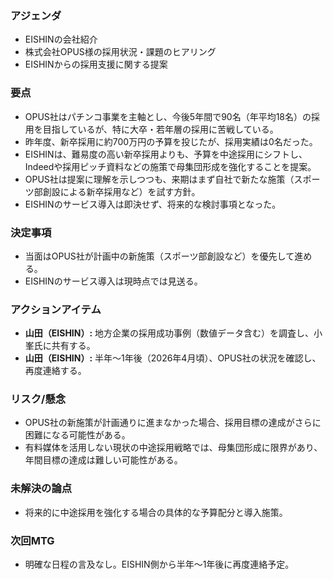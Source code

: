 ### アジェンダ
- EISHINの会社紹介
- 株式会社OPUS様の採用状況・課題のヒアリング
- EISHINからの採用支援に関する提案

### 要点
- OPUS社はパチンコ事業を主軸とし、今後5年間で90名（年平均18名）の採用を目指しているが、特に大卒・若年層の採用に苦戦している。
- 昨年度、新卒採用に約700万円の予算を投じたが、採用実績は0名だった。
- EISHINは、難易度の高い新卒採用よりも、予算を中途採用にシフトし、Indeedや採用ピッチ資料などの施策で母集団形成を強化することを提案。
- OPUS社は提案に理解を示しつつも、来期はまず自社で新たな施策（スポーツ部創設による新卒採用など）を試す方針。
- EISHINのサービス導入は即決せず、将来的な検討事項となった。

### 決定事項
- 当面はOPUS社が計画中の新施策（スポーツ部創設など）を優先して進める。
- EISHINのサービス導入は現時点では見送る。

### アクションアイテム
- **山田（EISHIN）:** 地方企業の採用成功事例（数値データ含む）を調査し、小峯氏に共有する。
- **山田（EISHIN）:** 半年〜1年後（2026年4月頃）、OPUS社の状況を確認し、再度連絡する。

### リスク/懸念
- OPUS社の新施策が計画通りに進まなかった場合、採用目標の達成がさらに困難になる可能性がある。
- 有料媒体を活用しない現状の中途採用戦略では、母集団形成に限界があり、年間目標の達成は難しい可能性がある。

### 未解決の論点
- 将来的に中途採用を強化する場合の具体的な予算配分と導入施策。

### 次回MTG
- 明確な日程の言及なし。EISHIN側から半年〜1年後に再度連絡予定。